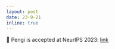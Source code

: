 ```yaml
---
layout: post
date: 23-9-21
inline: true
---
```

🐧 Pengi is accepted at NeurIPS 2023: [link](https://nips.cc/virtual/2023/poster/70860)

